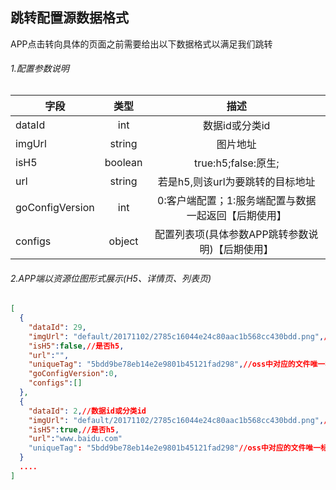 跳转配置源数据格式
-----
APP点击转向具体的页面之前需要给出以下数据格式以满足我们跳转
###### 1.配置参数说明
| 字段             | 类型      | 描述                                          |
| ------------    |:--------:| :-------------------------------------------: |
| dataId          | int      | 数据id或分类id                                  |
| imgUrl          | string   | 图片地址                                        |
| isH5            | boolean  | true:h5;false:原生;                            |
| url             | string   | 若是h5,则该url为要跳转的目标地址                   |
| goConfigVersion | int      | 0:客户端配置；1:服务端配置与数据一起返回【后期使用】   |
| configs         | object   | 配置列表项(具体参数APP跳转参数说明)【后期使用】       |

###### 2.APP端以资源位图形式展示(H5、详情页、列表页)
```json
[
  {
    "dataId": 29,
    "imgUrl": "default/20171102/2785c16044e24c80aac1b568cc430bdd.png",//展示图片
    "isH5":false,//是否h5,
    "url":"",
    "uniqueTag": "5bdd9be78eb14e2e9801b45121fad298",//oss中对应的文件唯一标识
    "goConfigVersion":0,
    "configs":[]
  },
  {
    "dataId": 2,//数据id或分类id
    "imgUrl": "default/20171102/2785c16044e24c80aac1b568cc430bdd.png",//展示图片
    "isH5":true,//是否h5,
    "url":"www.baidu.com"
    "uniqueTag": "5bdd9be78eb14e2e9801b45121fad298"//oss中对应的文件唯一标识
  }
  ....
]
```